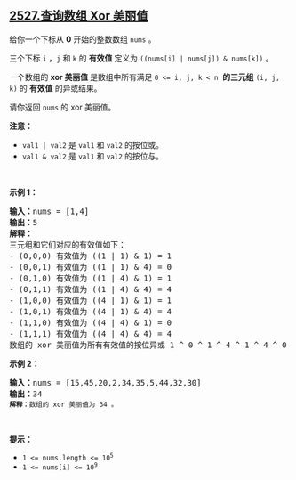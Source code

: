 ## [2527.查询数组 Xor 美丽值](https://leetcode.cn/problems/find-xor-beauty-of-array/)
<p>给你一个下标从 <strong>0</strong>&nbsp;开始的整数数组&nbsp;<code>nums</code>&nbsp;。</p>

<p>三个下标&nbsp;<code>i</code>&nbsp;，<code>j</code>&nbsp;和&nbsp;<code>k</code>&nbsp;的 <strong>有效值</strong>&nbsp;定义为&nbsp;<code>((nums[i] | nums[j]) &amp; nums[k])</code>&nbsp;。</p>

<p>一个数组的 <strong>xor 美丽值</strong>&nbsp;是数组中所有满足&nbsp;<code>0 &lt;= i, j, k &lt; n</code>&nbsp;&nbsp;<strong>的三元组</strong>&nbsp;<code>(i, j, k)</code>&nbsp;的 <strong>有效值</strong>&nbsp;的异或结果。</p>

<p>请你返回&nbsp;<code>nums</code>&nbsp;的 xor 美丽值。</p>

<p><b>注意：</b></p>

<ul>
	<li><code>val1 | val2</code>&nbsp;是&nbsp;<code>val1</code> 和&nbsp;<code>val2</code>&nbsp;的按位或。</li>
	<li><code>val1 &amp; val2</code>&nbsp;是&nbsp;<code>val1</code> 和&nbsp;<code>val2</code>&nbsp;的按位与。</li>
</ul>

<p>&nbsp;</p>

<p><strong>示例 1：</strong></p>

<pre>
<b>输入：</b>nums = [1,4]
<b>输出：</b>5
<b>解释：</b>
三元组和它们对应的有效值如下：
- (0,0,0) 有效值为 ((1 | 1) &amp; 1) = 1
- (0,0,1) 有效值为 ((1 | 1) &amp; 4) = 0
- (0,1,0) 有效值为 ((1 | 4) &amp; 1) = 1
- (0,1,1) 有效值为 ((1 | 4) &amp; 4) = 4
- (1,0,0) 有效值为 ((4 | 1) &amp; 1) = 1
- (1,0,1) 有效值为 ((4 | 1) &amp; 4) = 4
- (1,1,0) 有效值为 ((4 | 4) &amp; 1) = 0
- (1,1,1) 有效值为 ((4 | 4) &amp; 4) = 4 
数组的 xor 美丽值为所有有效值的按位异或 1 ^ 0 ^ 1 ^ 4 ^ 1 ^ 4 ^ 0 ^ 4 = 5 。</pre>

<p><strong>示例 2：</strong></p>

<pre>
<b>输入：</b>nums = [15,45,20,2,34,35,5,44,32,30]
<b>输出：</b>34
<code><span style=""><b>解释：</b>数组的 xor 美丽值为</span> 34 。</code>
</pre>

<p>&nbsp;</p>

<p><strong>提示：</strong></p>

<ul>
	<li><code>1 &lt;= nums.length&nbsp;&lt;= 10<sup>5</sup></code></li>
	<li><code>1 &lt;= nums[i] &lt;= 10<sup>9</sup></code></li>
</ul>
